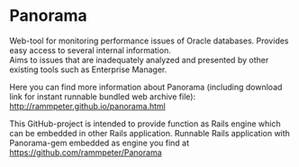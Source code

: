 Panorama
========

Web-tool for monitoring performance issues of Oracle databases.
Provides easy access to several internal information.<br>
Aims to issues that are inadequately analyzed and presented by other existing tools such as Enterprise Manager.

Here you can find more information about Panorama (including download link for instant runnable bundled web archive file):
http://rammpeter.github.io/panorama.html

This GitHub-project is intended to provide function as Rails engine which can be embedded in other Rails application.
Runnable Rails application with Panorama-gem embedded as engine you find at https://github.com/rammpeter/Panorama

